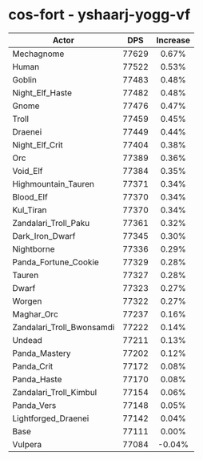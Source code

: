 # cos-fort - yshaarj-yogg-vf
| Actor | DPS | Increase |
|---|:---:|:---:|
|Mechagnome|77629|0.67%|
|Human|77522|0.53%|
|Goblin|77483|0.48%|
|Night_Elf_Haste|77482|0.48%|
|Gnome|77476|0.47%|
|Troll|77459|0.45%|
|Draenei|77449|0.44%|
|Night_Elf_Crit|77404|0.38%|
|Orc|77389|0.36%|
|Void_Elf|77384|0.35%|
|Highmountain_Tauren|77371|0.34%|
|Blood_Elf|77370|0.34%|
|Kul_Tiran|77370|0.34%|
|Zandalari_Troll_Paku|77361|0.32%|
|Dark_Iron_Dwarf|77345|0.30%|
|Nightborne|77336|0.29%|
|Panda_Fortune_Cookie|77329|0.28%|
|Tauren|77327|0.28%|
|Dwarf|77323|0.27%|
|Worgen|77322|0.27%|
|Maghar_Orc|77237|0.16%|
|Zandalari_Troll_Bwonsamdi|77222|0.14%|
|Undead|77211|0.13%|
|Panda_Mastery|77202|0.12%|
|Panda_Crit|77172|0.08%|
|Panda_Haste|77170|0.08%|
|Zandalari_Troll_Kimbul|77154|0.06%|
|Panda_Vers|77148|0.05%|
|Lightforged_Draenei|77142|0.04%|
|Base|77111|0.00%|
|Vulpera|77084|-0.04%|
